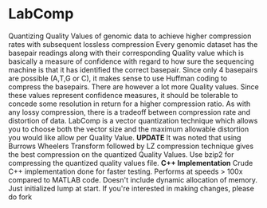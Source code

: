 # LabComp
Quantizing Quality Values of genomic data to achieve higher compression rates with subsequent lossless compression
Every genomic dataset has the basepair readings along with their corresponding Quality value which is basically a measure of confidence with regard to how sure the sequencing machine is that it has identified the correct basepair. Since only 4 basepairs are possible (A,T,G or C), it makes sense to use Huffman coding to compress the basepairs. There are however a lot more Quality values. Since these values represent confidence measures, it should be tolerable to concede some resolution in return for a higher compression ratio.
As with any lossy compression, there is a tradeoff between compression rate and distortion of data. LabComp is a vector quantization technique which allows you to choose both the vector size and the maximum allowable distortion you would like allow per Quality Value.
**UPDATE**
It was noted that using Burrows Wheelers Transform followed by LZ compression technique gives the best compression on the quantized Quality Values. Use bzip2 for compressing the quantized quality values file.
**C++ Implementation**
Crude C++ implementation done for faster testing. Performs at speeds > 100x compared to MATLAB code. Doesn't include dynamic allocation of memory. Just initialized lump at start. If you're interested in making changes, please do fork
